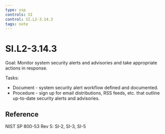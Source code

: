 ```yaml
---
type: ssp
controls: SI
control: SI.L2-3.14.3
tags: note
---
```


# SI.L2-3.14.3

Goal: Monitor system security alerts and advisories and take appropriate actions in response.

Tasks:

-  Document - system security alert workflow defined and documented.
-  Procedure - sign up for email distributions, RSS feeds, etc. that outline up-to-date security alerts and advisories.

## Reference

NIST SP 800-53 Rev 5: SI-2, SI-3, SI-5